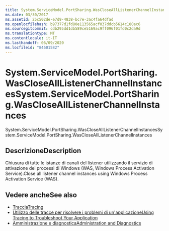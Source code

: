 ```yaml
---
title: System.ServiceModel.PortSharing.WasCloseAllListenerChannelInstances
ms.date: 03/30/2017
ms.assetid: 25c502de-e7d9-4838-bc7e-3ac4fa64dfad
ms.openlocfilehash: b97377d1fd80e113565acf037ddcb5614c180ac6
ms.sourcegitcommit: cdb295dd1db589ce5169ac9ff096f01fd0c2da9d
ms.translationtype: MT
ms.contentlocale: it-IT
ms.lasthandoff: 06/09/2020
ms.locfileid: "84601582"
---
```

# <a name="systemservicemodelportsharingwasclosealllistenerchannelinstances"></a><span data-ttu-id="d416f-102">System.ServiceModel.PortSharing.WasCloseAllListenerChannelInstances</span><span class="sxs-lookup"><span data-stu-id="d416f-102">System.ServiceModel.PortSharing.WasCloseAllListenerChannelInstances</span></span>
<span data-ttu-id="d416f-103">System.ServiceModel.PortSharing.WasCloseAllListenerChannelInstances</span><span class="sxs-lookup"><span data-stu-id="d416f-103">System.ServiceModel.PortSharing.WasCloseAllListenerChannelInstances</span></span>  
  
## <a name="description"></a><span data-ttu-id="d416f-104">Descrizione</span><span class="sxs-lookup"><span data-stu-id="d416f-104">Description</span></span>  
 <span data-ttu-id="d416f-105">Chiusura di tutte le istanze di canali del listener utilizzando il servizio di attivazione dei processi di Windows (WAS, Windows Process Activation Service).</span><span class="sxs-lookup"><span data-stu-id="d416f-105">Close all listener channel instances using Windows Process Activation Service (WAS).</span></span>  
  
## <a name="see-also"></a><span data-ttu-id="d416f-106">Vedere anche</span><span class="sxs-lookup"><span data-stu-id="d416f-106">See also</span></span>

- [<span data-ttu-id="d416f-107">Traccia</span><span class="sxs-lookup"><span data-stu-id="d416f-107">Tracing</span></span>](index.md)
- [<span data-ttu-id="d416f-108">Utilizzo delle tracce per risolvere i problemi di un'applicazione</span><span class="sxs-lookup"><span data-stu-id="d416f-108">Using Tracing to Troubleshoot Your Application</span></span>](using-tracing-to-troubleshoot-your-application.md)
- [<span data-ttu-id="d416f-109">Amministrazione e diagnostica</span><span class="sxs-lookup"><span data-stu-id="d416f-109">Administration and Diagnostics</span></span>](../index.md)
